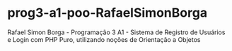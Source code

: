 # prog3-a1-poo-RafaelSimonBorga
Rafael Simon Borga - Programação 3
A1 - Sistema de Registro de Usuários e Login com PHP Puro, utilizando noções de Orientação a Objetos

